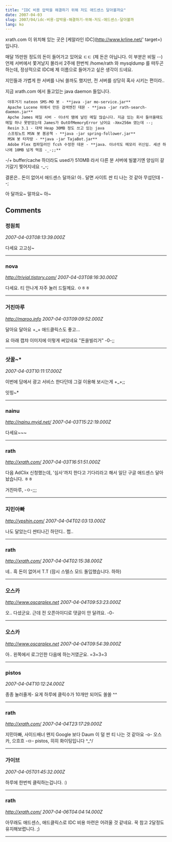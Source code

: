 ```yaml
---
title: "IDC 비용 압박을 해결하기 위해 저도 애드센스 달아볼까요"
date: 2007-04-03
slug: 2007/04/idc-비용-압박을-해결하기-위해-저도-애드센스-달아볼까
lang: ko
---
```


xrath.com 이 위치해 있는 곳은 [케알라인 IDC](http://www.krline.net/' target=) 입니다.

매달 15만원 정도의 돈이 들어가고 있어요 ㄷㄷ (제 돈은 아닙니다. 이 부분은 비밀 --)
언제 서버에서 쫓겨날지 몰라서 2주에 한번씩 /home/rath 와 mysqldump 를 떠두곤 하는데,
정상적으로 IDC에 제 이름으로 들어가고 싶은 생각이 드네요.

지인들과 가볍게 한 서버를 나눠 쓸까도 했지만, 전 서버를 상당히 혹사 시키는 편이라..

지금 xrath.com 에서 돌고있는 java daemon 들입니다.

```
 야후거기 nateon SMS-MO 봇 - **java -jar mo-service.jar**
 Apache Lucene 위에서 만든 검색엔진 데몬 - **java -jar rath-search-daemon.jar**
 Apche James 메일 서버 - 이녀석 땜에 날린 메일 많습니다. 지금 있는 회사 들어올때도 메일 하나 못받았는데 James가 OutOfMemoryError 났어요 -Xmx256m 였는데 --;
 Resin 3.1 - 대략 Heap 30MB 정도 쓰고 있는 java
 스프링노트 MSN 봇 봄공책 - **java -jar spring-follower.jar**
 MSN 봇 타자방 - **java -jar TajaBot.jar**
 Adobe Flex 컴파일러인 fcsh 수정한 데몬 - **java. 이녀석도 메모리 귀신임. 세션 하나에 10MB 넘게 먹음 -_-;;** 
```

-/+ buffer/cache 하더라도 used가 510MB 라서 다른 분 서버에 빌붙기엔 양심이 갈기갈기 찢어지네요 -_-;

결론은.. 돈이 없어서 애드센스 달까요!
아.. 달면 사이트 싼 티 나는 것 같아 무섭던데 --;

아 달까요~ 말까요~ 아~

## Comments

### 정원희
*2007-04-03T08:13:39.000Z*

다세요 고고싱~

---

### nova
*http://trivial.tistory.com/*
*2007-04-03T08:16:30.000Z*

다세요. 티 안나게 자주 눌러 드릴께요. ㅇㅎㅎ

---

### 거친마루
*http://maroo.info*
*2007-04-03T09:09:52.000Z*

달아요 달아요 +_+
애드클릭스도 좋고...

요 아래 캡챠 이미지에 이렇게 써있네요 "돈을빌리거" -0-;;

---

### 삿꿀~*
*2007-04-03T10:11:17.000Z*

이번에 담에서 광고 서비스 한다던데 그걸 이용해 보시는게 +_+;;

잇힝~*

---

### nainu
*http://nainu.myid.net/*
*2007-04-03T15:22:19.000Z*

다세요~~~

---

### rath
*http://xrath.com/*
*2007-04-03T16:51:51.000Z*

다음 AdClix 신청했는데, '심사'까지 한다고 기다리라고 해서 일단 구글 애드센스 달아놨습니다. ㅎㅎ 

거친마루, -ㅇ-;;;

---

### 지민아빠
*http://ypshin.com/*
*2007-04-04T02:03:13.000Z*

나도 달았는디 싼티나긴 하던디.. 쩝..

---

### rath
*http://xrath.com/*
*2007-04-04T02:15:38.000Z*

네.. 흑 돈이 없어서 T.T (잠시 스텔스 모드 돌입했습니다. 하하)

---

### 오스카
*http://www.oscarplex.net*
*2007-04-04T09:53:23.000Z*

오.. 다셨군요. 근데 전 오픈아이디로 댓글이 안 달려요. -0-

---

### 오스카
*http://www.oscarplex.net*
*2007-04-04T09:54:39.000Z*

아.. 왼쪽에서 로그인한 다음에 하는거였군요. =3=3=3

---

### pistos
*2007-04-04T10:12:24.000Z*

종종 눌러줄게- 요게 하루에 클릭수가 10개만 되어도 쏠쏠 ^^

---

### rath
*http://xrath.com/*
*2007-04-04T23:17:29.000Z*

지민아빠, 사이드배너 왠지 Google 보다 Daum 이 덜 싼 티 나는 것 같아요 -o-
오스카, 으흐흐 -ㅁ-
pistos, 히히 화이팅입니다 ^_^/

---

### 가이브
*2007-04-05T01:45:32.000Z*

하루에 한번씩 클릭하는겁니다. :)

---

### rath
*http://xrath.com/*
*2007-04-06T04:04:14.000Z*

아무래도 애드센스, 애드클릭스로 IDC 비용 마련은 어려울 것 같네요.
꾹 참고 2달정도 유지해보렵니다. ;)

---

